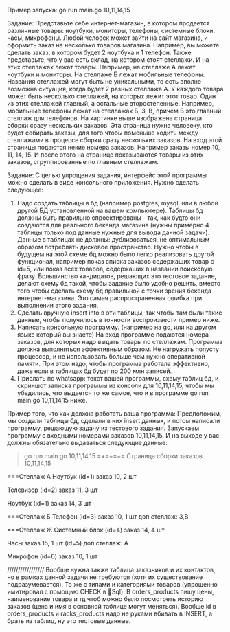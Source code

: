 Пример запуска:
go run main.go 10,11,14,15

Задание:
Представьте себе интернет-магазин, в котором продается различные товары: ноутбуки, мониторы, телефоны, системные блоки, часы, микрофоны.
Любой человек может зайти на сайт магазина, и оформить заказ на несколько товаров магазина. Например, вы можете сделать заказ, в котором будет 2 ноутбука и 1 телефон.
Также представьте, что у вас есть склад, на котором стоят стеллажи. И на этих стеллажах лежат товары. Например, на стеллаже А лежат ноутбуки и мониторы. На стеллаже Б лежат мобильные телефоны. Названия стеллажей могут быть не уникальными, то есть вполне возможна ситуация, когда будет 2 разных стеллажа А.
У каждого товара может быть несколько стеллажей, на которых лежит этот товар. Один из этих стеллажей главный, а остальные второстепенные. Например, мобильные телефоны лежат на стеллажах Б, З, В, причем Б это главный стеллаж для телефонов.
На картинке выше изображена страница сборки сразу нескольких заказов. Эта страница нужна человеку, кто будет собирать заказы, для того чтобы поменьше ходить между стеллажами в процессе сборки сразу нескольких заказов.
На вход этой страницы подаются некие номера заказов. Например заказы номер 10, 11, 14, 15. И после этого на странице показываются товары из этих заказов, сгруппированные по главным стеллажам.

Задание:
С целью упрощения задания, интерфейс этой программы можно сделать в виде консольного приложения.
Нужно сделать следующее:
1. Надо создать таблицы в бд (например postgres, mysql, или в любой другой БД установленной на вашем компьютере).
Таблицы бд должны быть правильно спроектированы - так, как будто они создаются для реального бекенда магазина (нужны примерно 4 таблицы только под данные нужные для вывода данной задачи).
Данные в таблицах не должны: дублироваться, не оптимальным образом потреблять дисковое пространство.
Нужно чтобы в будущем на этой схеме бд можно было легко реализовать другой функционал, например показ списка заказов содержащих товар с id=5, или показ всех товаров, содержащих в названии поисковую фразу.
Большинство кандидатов, решающих это тестовое задание, делают схему бд такой, чтобы задание было удобно решить, вместо того чтобы сделать схему бд правильной с точки зрения бекенда интернет-магазина.
Это самая распространенная ошибка при выполнении этого задания.
2. Сделать вручную insert into в эти таблицы, так чтобы там были такие данные, чтобы получилось в точности воспроизвести пример ниже.
3. Написать консольную программу. (например на go, или на другом языке который вы знаете)
   На вход программе подаются номера заказов, для которых надо выдать товары по стеллажам.
   Программа должна выполняться эффективным образом. Не нагружать попусту процессор, и не использовать больше чем нужно оперативной памяти.
   При этом надо, чтобы программа работала эффективно, даже если в таблицах бд будет по 200 млн записей.
4. Прислать по whatsapp: текст вашей программы, схему таблиц бд, и скриншот записка программы из консоли для 10,11,14,15, чтобы мы убедились, что выдается то же самое, что и в программе go run main.go 10,11,14,15 ниже.

Пример того, что как должна работать ваша программа:
Предположим, мы создали таблицы бд, сделали в них insert данных, и потом написали программу, решающую задачу из тестового задания.
Запускаем программу с входными номерами заказов 10,11,14,15.
И на выходе у вас должны обязательно выдаваться следующие данные:
> go run main.go 10,11,14,15
=+=+=+=
Страница сборки заказов 10,11,14,15

===Стеллаж А
Ноутбук (id=1)
заказ 10, 2 шт

Телевизор (id=2)
заказ 11, 3 шт

Ноутбук (id=1)
заказ 14, 3 шт

===Стеллаж Б
Телефон (id=3)
заказ 10, 1 шт
доп стеллаж: З,В

===Стеллаж Ж
Системный блок (id=4)
заказ 14, 4 шт

Часы
заказ 15, 1 шт (id=5)
доп стеллаж: А

Микрофон (id=6)
заказ 10, 1 шт

/////////////////
Вообще нужна также таблица заказчиков и их контактов, но в рамках данной задачи не требуются (хотя их существование подразумевается). То же с типами и категориями товаров (упрощенно имитировал с помощью CHECK в Sql).
В orders_products пишу цены, наименование товара и тд чтоб можно было посмотреть историю заказов (цена и имя в основной таблице могут меняться).
Вообще id в orders_products и racks_products надо не руками вбивать в INSERT, а брать из таблиц, ну это тестовые данные.

